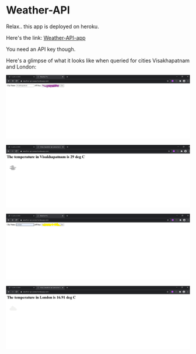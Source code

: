 # Weather-API

Relax.. this app is deployed on heroku.


Here's the link:
[Weather-API-app](https://weather-api-peesa.herokuapp.com/)


You need an API key though.


Here's a glimpse of what it looks like when queried for cities Visakhapatnam and London:


![Visakhapatnam_1](https://github.com/peesajagadeesh/Weather-API/blob/master/Working%20app%20Screenshots/Visakhapatnam_1.png)



![Visakhapatnam_2](https://github.com/peesajagadeesh/Weather-API/blob/master/Working%20app%20Screenshots/Visakhapatnam_2.png)


![London_1](https://github.com/peesajagadeesh/Weather-API/blob/master/Working%20app%20Screenshots/London_1.png)


![London_2](https://github.com/peesajagadeesh/Weather-API/blob/master/Working%20app%20Screenshots/London_2.png)
